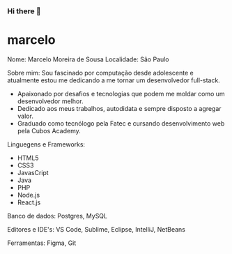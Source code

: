### Hi there 👋

# marcelo

Nome: Marcelo Moreira de Sousa
Localidade: São Paulo 

Sobre mim:
  Sou fascinado por computação desde adolescente e atualmente estou me dedicando a me tornar um desenvolvedor full-stack. 
  - Apaixonado por desafios e tecnologias que podem me moldar como um desenvolvedor melhor.
  - Dedicado aos meus trabalhos, autodidata e sempre disposto a agregar valor.
  - Graduado como tecnólogo pela Fatec e cursando desenvolvimento web pela Cubos Academy.

Linguegens e Frameworks:
- HTML5
- CSS3
- JavasCript 
- Java
- PHP
- Node.js
- React.js

Banco de dados:
Postgres,
MySQL

Editores e IDE's:
VS Code, Sublime, Eclipse, IntelliJ, NetBeans

Ferramentas:
Figma,
Git


